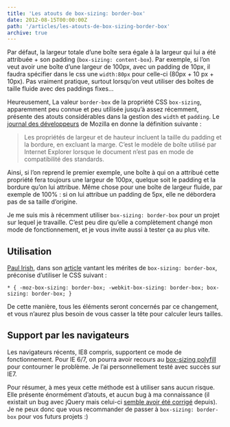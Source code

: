 ```yaml
---
title: 'Les atouts de box-sizing: border-box'
date: 2012-08-15T00:00:00Z
path: '/articles/les-atouts-de-box-sizing-border-box'
archive: true
---
```


Par défaut, la largeur totale d’une boîte sera égale à la largeur qui lui a été attribuée + son padding (`box-sizing: content-box`). Par exemple, si l’on veut avoir une boîte d’une largeur de 100px, avec un padding de 10px, il faudra spécifier dans le css une `width:80px` pour celle-ci (80px + 10 px + 10px). Pas vraiment pratique, surtout lorsqu’on veut utiliser des boîtes de taille fluide avec des paddings fixes…

Heureusement, La valeur `border-box` de la propriété CSS `box-sizing`, apparemment peu connue et peu utilisée jusqu’à assez récemment, présente des atouts considérables dans la gestion des `width` et `padding`. Le [journal des développeurs](https://developer.mozilla.org/fr/docs/CSS/-moz-box-sizing) de Mozilla en donne la définition suivante :

> Les propriétés de largeur et de hauteur incluent la taille du padding et la bordure, en excluant la marge. C’est le modèle de boîte utilisé par Internet Explorer lorsque le document n’est pas en mode de compatibilité des standards.

Ainsi, si l’on reprend le premier exemple, une boîte à qui on a attribué cette propriété fera toujours une largeur de 100px, quelque soit le padding et la bordure qu’on lui attribue. Même chose pour une boîte de largeur fluide, par exemple de 100% : si on lui attribue un padding de 5px, elle ne débordera pas de sa taille d’origine.

Je me suis mis à récemment utiliser `box-sizing: border-box` pour un projet sur lequel je travaille. C’est peu dire qu’elle a complètement changé mon mode de fonctionnement, et je vous invite aussi à tester ça au plus vite.

## Utilisation

[Paul Irish](http://paulirish.com), dans son [article](http://paulirish.com/2012/box-sizing-border-box-ftw/) vantant les mérites de `box-sizing: border-box`, préconise d’utiliser le CSS suivant :

    * { -moz-box-sizing: border-box; -webkit-box-sizing: border-box; box-sizing: border-box; }

De cette manière, tous les éléments seront concernés par ce changement, et vous n’aurez plus besoin de vous casser la tête pour calculer leurs tailles.

## Support par les navigateurs

Les navigateurs récents, IE8 compris, supportent ce mode de fonctionnement. Pour IE 6/7, on pourra avoir recours au [box-sizing polyfill](https://github.com/Schepp/box-sizing-polyfill) pour contourner le problème. Je l’ai personnellement testé avec succès sur IE7.

Pour résumer, à mes yeux cette méthode est à utiliser sans aucun risque. Elle présente énormément d’atouts, et aucun bug à ma connaissance (il existait un bug avec jQuery mais celui-ci [semble avoir été corrigé](http://bugs.jquery.com/ticket/11004) depuis). Je ne peux donc que vous recommander de passer à `box-sizing: border-box` pour vos futurs projets :)
